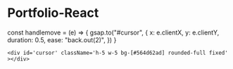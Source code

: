 # Portfolio-React

const handlemove = (e) => {
    gsap.to("#cursor", {
      x: e.clientX,
      y: e.clientY,
      duration: 0.5,
      ease: "back.out(2)",
    })
  }

    <div id='cursor' className='h-5 w-5 bg-[#564d62ad] rounded-full fixed' ></div>

